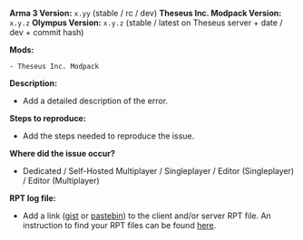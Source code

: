 **Arma 3 Version:** `x.yy` (stable / rc / dev)
**Theseus Inc. Modpack Version:** `x.y.z`
**Olympus Version:** `x.y.z` (stable / latest on Theseus server + date / dev + commit hash)

**Mods:**
```
- Theseus Inc. Modpack
```

**Description:**
- Add a detailed description of the error.

**Steps to reproduce:**
- Add the steps needed to reproduce the issue.

**Where did the issue occur?**
- Dedicated / Self-Hosted Multiplayer / Singleplayer / Editor (Singleplayer) / Editor (Multiplayer)

**RPT log file:**
- Add a link ([gist](https://gist.github.com) or [pastebin](http://pastebin.com)) to the client and/or server RPT file. An instruction to find your RPT files can be found [here](https://community.bistudio.com/wiki/Crash_Files#Arma_3).
